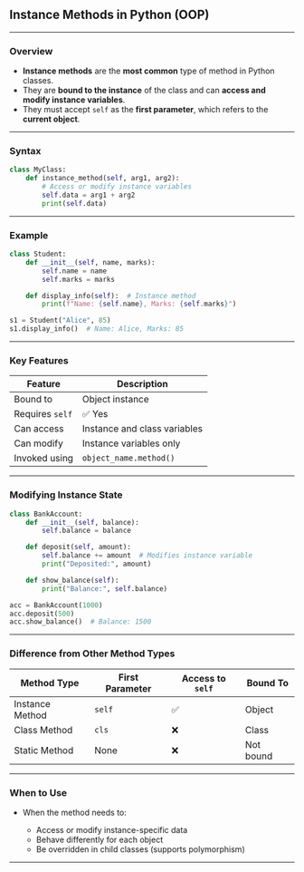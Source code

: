 ## **Instance Methods in Python (OOP)**

---

### **Overview**

* **Instance methods** are the **most common** type of method in Python classes.
* They are **bound to the instance** of the class and can **access and modify instance variables**.
* They must accept `self` as the **first parameter**, which refers to the **current object**.

---

### **Syntax**

```python
class MyClass:
    def instance_method(self, arg1, arg2):
        # Access or modify instance variables
        self.data = arg1 + arg2
        print(self.data)
```

---

### **Example**

```python
class Student:
    def __init__(self, name, marks):
        self.name = name
        self.marks = marks

    def display_info(self):  # Instance method
        print(f"Name: {self.name}, Marks: {self.marks}")

s1 = Student("Alice", 85)
s1.display_info()  # Name: Alice, Marks: 85
```

---

### **Key Features**

| Feature         | Description                  |
| --------------- | ---------------------------- |
| Bound to        | Object instance              |
| Requires `self` | ✅ Yes                        |
| Can access      | Instance and class variables |
| Can modify      | Instance variables only      |
| Invoked using   | `object_name.method()`       |

---

### **Modifying Instance State**

```python
class BankAccount:
    def __init__(self, balance):
        self.balance = balance

    def deposit(self, amount):
        self.balance += amount  # Modifies instance variable
        print("Deposited:", amount)

    def show_balance(self):
        print("Balance:", self.balance)

acc = BankAccount(1000)
acc.deposit(500)
acc.show_balance()  # Balance: 1500
```

---

### **Difference from Other Method Types**

| Method Type     | First Parameter | Access to `self` | Bound To  |
| --------------- | --------------- | ---------------- | --------- |
| Instance Method | `self`          | ✅                | Object    |
| Class Method    | `cls`           | ❌                | Class     |
| Static Method   | None            | ❌                | Not bound |

---

### **When to Use**

* When the method needs to:

  * Access or modify instance-specific data
  * Behave differently for each object
  * Be overridden in child classes (supports polymorphism)

---
